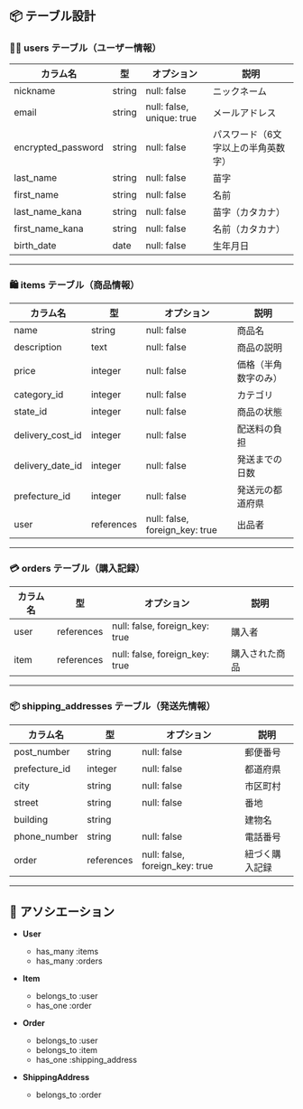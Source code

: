 ## 📦 テーブル設計

### 🧑‍💼 users テーブル（ユーザー情報）

| カラム名              | 型       | オプション                        | 説明                |
|---------------------|----------|-----------------------------------|-------------------|
| nickname            | string   | null: false                       | ニックネーム         |
| email               | string   | null: false, unique: true         | メールアドレス       |
| encrypted_password  | string   | null: false                       | パスワード（6文字以上の半角英数字）|
| last_name           | string   | null: false                       | 苗字               |
| first_name          | string   | null: false                       | 名前               |
| last_name_kana      | string   | null: false                       | 苗字（カタカナ）     |
| first_name_kana     | string   | null: false                       | 名前（カタカナ）     |
| birth_date          | date     | null: false                       | 生年月日           |

---

### 🛍 items テーブル（商品情報）

| カラム名           | 型        | オプション                     | 説明                    |
|-------------------|-----------|--------------------------------|------------------------|
| name              | string    | null: false                    | 商品名                  |
| description       | text      | null: false                    | 商品の説明              |
| price             | integer   | null: false                    | 価格（半角数字のみ）|
| category_id       | integer   | null: false                    | カテゴリ                |
| state_id          | integer   | null: false                    | 商品の状態              |
| delivery_cost_id  | integer   | null: false                    | 配送料の負担            |
| delivery_date_id  | integer   | null: false                    | 発送までの日数          |
| prefecture_id     | integer   | null: false                    | 発送元の都道府県         |
| user              | references| null: false, foreign_key: true | 出品者                  |

---

### 💳 orders テーブル（購入記録）

| カラム名   | 型        | オプション                | 説明               |
|------------|-----------|---------------------------|--------------------|
| user       | references| null: false, foreign_key: true| 購入者         |
| item       | references| null: false, foreign_key: true| 購入された商品   |

---

### 📦 shipping_addresses テーブル（発送先情報）

| カラム名     | 型        | オプション                | 説明           |
|--------------|-----------|---------------------------|----------------|
| post_number  | string    | null: false              | 郵便番号       |
| prefecture_id| integer   | null: false              | 都道府県       |
| city         | string    | null: false              | 市区町村       |
| street       | string    | null: false              | 番地           |
| building     | string    |                          | 建物名         |
| phone_number | string    | null: false              | 電話番号       |
| order        | references| null: false, foreign_key: true| 紐づく購入記録|

---

## 🔗 アソシエーション

- **User**
  - has_many :items
  - has_many :orders

- **Item**
  - belongs_to :user
  - has_one :order

- **Order**
  - belongs_to :user
  - belongs_to :item
  - has_one :shipping_address

- **ShippingAddress**
  - belongs_to :order